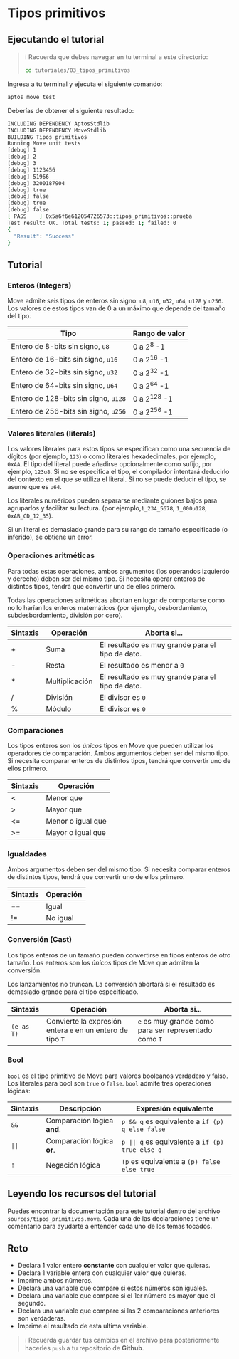 # Tipos primitivos

## Ejecutando el tutorial

> :information_source: Recuerda que debes navegar en tu terminal a este directorio:
>```sh
>cd tutoriales/03_tipos_primitivos
>```

Ingresa a tu terminal y ejecuta el siguiente comando:

```sh
aptos move test
```

Deberías de obtener el siguiente resultado:
```sh
INCLUDING DEPENDENCY AptosStdlib
INCLUDING DEPENDENCY MoveStdlib
BUILDING Tipos primitivos
Running Move unit tests
[debug] 1
[debug] 2
[debug] 3
[debug] 1123456
[debug] 51966
[debug] 3200187904
[debug] true
[debug] false
[debug] true
[debug] false
[ PASS    ] 0x5a6f6e612054726573::tipos_primitivos::prueba
Test result: OK. Total tests: 1; passed: 1; failed: 0
{
  "Result": "Success"
}
```

## Tutorial

### Enteros (Integers)

Move admite seis tipos de enteros sin signo: `u8`, `u16`, `u32`, `u64`, `u128` y `u256`. Los valores de estos tipos van de 0 a un máximo que depende del tamaño del tipo.

|Tipo|Rango de valor|
|---|---|
| Entero de 8-bits sin signo, `u8` | 0 a 2<sup>8</sup> -1 |
| Entero de 16-bits sin signo, `u16` | 0 a 2<sup>16</sup> -1 |
| Entero de 32-bits sin signo, `u32` | 0 a 2<sup>32</sup> -1 |
| Entero de 64-bits sin signo, `u64` | 0 a 2<sup>64</sup> -1 |
| Entero de 128-bits sin signo, `u128` | 0 a 2<sup>128</sup> -1 |
| Entero de 256-bits sin signo, `u256` | 0 a 2<sup>256</sup> -1 |

### Valores literales (literals)

Los valores literales para estos tipos se especifican como una secuencia de dígitos (por ejemplo, `123`) o como literales hexadecimales, por ejemplo, `0xAA`. El tipo del literal puede añadirse opcionalmente como sufijo, por ejemplo, `123u8`. Si no se especifica el tipo, el compilador intentará deducirlo del contexto en el que se utiliza el literal. Si no se puede deducir el tipo, se asume que es `u64`.

Los literales numéricos pueden separarse mediante guiones bajos para agruparlos y facilitar su lectura. (por ejemplo,`1_234_5678`, `1_000u128`, `0xAB_CD_12_35`).

Si un literal es demasiado grande para su rango de tamaño especificado (o inferido), se obtiene un error.

### Operaciones aritméticas

Para todas estas operaciones, ambos argumentos (los operandos izquierdo y derecho) deben ser del mismo tipo. Si necesita operar enteros de distintos tipos, tendrá que convertir uno de ellos primero.

Todas las operaciones aritméticas abortan en lugar de comportarse como no lo harían los enteros matemáticos (por ejemplo, desbordamiento, subdesbordamiento, división por cero).

|Sintaxis|Operación|Aborta si...|
|---|---|---|
|+| Suma | El resultado es muy grande para el tipo de dato. |
|-| Resta | El resultado es menor a `0` |
|*| Multiplicación | El resultado es muy grande para el tipo de dato. |
|/| División | El divisor es `0` |
|%| Módulo | El divisor es `0` |

### Comparaciones

Los tipos enteros son los *únicos* tipos en Move que pueden utilizar los operadores de comparación. Ambos argumentos deben ser del mismo tipo. Si necesita comparar enteros de distintos tipos, tendrá que convertir uno de ellos primero.

|Sintaxis|Operación|
|---|---|
|<| Menor que |
|>| Mayor que |
|<=| Menor o igual que |
|>=| Mayor o igual que |

### Igualdades

Ambos argumentos deben ser del mismo tipo. Si necesita comparar enteros de distintos tipos, tendrá que convertir uno de ellos primero.

|Sintaxis|Operación|
|---|---|
|==| Igual|
|!=| No igual|

### Conversión (Cast)

Los tipos enteros de un tamaño pueden convertirse en tipos enteros de otro tamaño. Los enteros son los *únicos* tipos de Move que admiten la conversión.

Los lanzamientos no truncan. La conversión abortará si el resultado es demasiado grande para el tipo especificado.

|Sintaxis|Operación|Aborta si...|
|---|---|---|
|`(e as T)`| Convierte la expresión entera `e` en un entero de tipo `T`| `e` es muy grande como para ser representado como `T`|

### Bool

`bool` es el tipo primitivo de Move para valores booleanos verdadero y falso. Los literales para bool son `true` o `false`. `bool` admite tres operaciones lógicas:

|Sintaxis|Descripción|Expresión equivalente|
|---|---|---|
|`&&`|Comparación lógica **and**.|`p && q` es equivalente a `if (p) q else false`|
|`\|\|`|Comparación lógica **or**.|`p \|\| q` es equivalente a `if (p) true else q`|
|`!`|Negación lógica|`!p` es equivalente a `(p) false else true`|

## Leyendo los recursos del tutorial

Puedes encontrar la documentación para este tutorial dentro del archivo `sources/tipos_primitivos.move`. Cada una de las declaraciones tiene un comentario para ayudarte a entender cada uno de los temas tocados.

## Reto

* Declara 1 valor entero **constante** con cualquier valor que quieras.
* Declara 1 variable entera con cualquier valor que quieras.
* Imprime ambos números.
* Declara una variable que compare si estos números son iguales.
* Declara una variable que compare si el 1er número es mayor que el segundo.
* Declara una variable que compare si las 2 comparaciones anteriores son verdaderas.
* Imprime el resultado de esta ultima variable.

> :information_source: Recuerda guardar tus cambios en el archivo para posteriormente hacerles `push` a tu repositorio de **Github**.